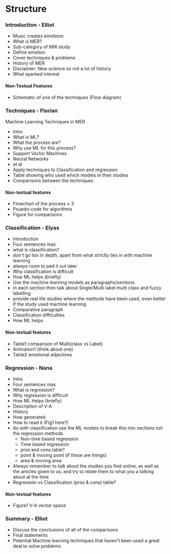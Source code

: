 # Structure

### Introduction - Elliot
 - Music creates emotions
 - What is MER?
  - Sub-category of MIR study
  - Define emotion
 - Cover techniques &amp; problems
 - History of MER
  - Disclaimer: New science so not a lot of history
  - What sparked interest
#### Non-Textual Features
  - Schematic of one of the techniques (Flow diagram)

### Techniques - Florian
Machine Learning Techniques in MER
- Intro
- What is ML?
- What the process are?
- Why use ML for this process?
- Support Vector Machines
- Neural Networks
- et al
- Apply techniques to Classification and regression
- Table showing who used which models in their studies
- Comparisons between the techniques
#### Non-textual features
- Flowchart of the process &times; 3
- Psuedo-code for algorithms
- Figure for comparisons

### Classification - Elyas
 - Introduction
  - Four sentences max
  - what is classification?
   - don't go too in depth, apart from what strictly ties in with machine learning
   - always room to pad it out later
  - Why classification is difficult
  - How ML helps (briefly)
 - Use the machine learning models as paragraphs/sections
  - in each section then talk about Single/Multi label multi class and fuzzy labelling
  - provide real life studies where the methods have been used, even better if the study used machine learning
 - Comparative paragraph
 - Classification difficulties
 - How ML helps
#### Non-textual features
 - Table1 comparison of Multi(class vs Label)
 - Animation1 (think about one)
 - Table2 emotional adjectives

### Regression - Nana
 - Intro
  - Four sentences max
  - What is regression?
  - Why regression is difficult
  - How ML Helps (briefly)
 - Description of V-A
  - History
  - How generated
  - How to read it (Fig1 here?)
 - As with classification use the ML models to break this into sections not the regression methods
   - Non-time based regression
   - Time based regression
    - pros and cons table?
    - point & moving point (if these are things)
    - area & moving area
 - Always remember to talk about the studies you find online, as well as the articles given to us, and try to relate them to what you a talking about at the time
 - Regression vs Classification (pros & cons) table?
#### Non-textual features
 - Figure1 V-A vector space


### Summary - Elliot

  - Discuss the conclusions of all of the comparisons
  - Final statements
  - Potential Machine learning techniques that haven't been used a great deal to solve problems
